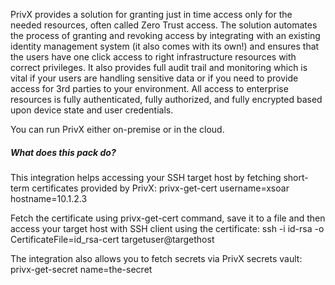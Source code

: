 PrivX provides a solution for granting just in time access only for the needed resources, often called Zero Trust access. The solution automates the process of granting and revoking access by integrating with an existing identity management system (it also comes with its own!) and ensures that the users have one click access to right infrastructure resources with correct privileges. It also provides full audit trail and monitoring which is vital if your users are handling sensitive data or if you need to provide access for 3rd parties to your environment. All access to enterprise resources is fully authenticated, fully authorized, and fully encrypted based upon device state and user credentials.

You can run PrivX either on-premise or in the cloud.

##### What does this pack do?
This integration helps accessing your SSH target host by fetching short-term certificates provided by PrivX:
privx-get-cert username=xsoar hostname=10.1.2.3

Fetch the certificate using privx-get-cert command, save it to a file and then access your target host with SSH client using the certificate:
ssh -i id-rsa -o CertificateFile=id_rsa-cert targetuser@targethost

The integration also allows you to fetch secrets via PrivX secrets vault:
privx-get-secret name=the-secret

